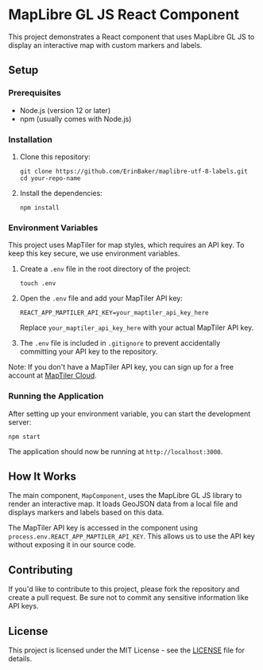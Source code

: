 # MapLibre GL JS React Component

This project demonstrates a React component that uses MapLibre GL JS to display an interactive map with custom markers and labels.

## Setup

### Prerequisites

- Node.js (version 12 or later)
- npm (usually comes with Node.js)

### Installation

1. Clone this repository:
   ```
   git clone https://github.com/ErinBaker/maplibre-utf-8-labels.git
   cd your-repo-name
   ```

2. Install the dependencies:
   ```
   npm install
   ```

### Environment Variables

This project uses MapTiler for map styles, which requires an API key. To keep this key secure, we use environment variables.

1. Create a `.env` file in the root directory of the project:
   ```
   touch .env
   ```

2. Open the `.env` file and add your MapTiler API key:
   ```
   REACT_APP_MAPTILER_API_KEY=your_maptiler_api_key_here
   ```
   Replace `your_maptiler_api_key_here` with your actual MapTiler API key.

3. The `.env` file is included in `.gitignore` to prevent accidentally committing your API key to the repository.

Note: If you don't have a MapTiler API key, you can sign up for a free account at [MapTiler Cloud](https://cloud.maptiler.com/maps/).

### Running the Application

After setting up your environment variable, you can start the development server:

```
npm start
```

The application should now be running at `http://localhost:3000`.

## How It Works

The main component, `MapComponent`, uses the MapLibre GL JS library to render an interactive map. It loads GeoJSON data from a local file and displays markers and labels based on this data.

The MapTiler API key is accessed in the component using `process.env.REACT_APP_MAPTILER_API_KEY`. This allows us to use the API key without exposing it in our source code.

## Contributing

If you'd like to contribute to this project, please fork the repository and create a pull request. Be sure not to commit any sensitive information like API keys.

## License

This project is licensed under the MIT License - see the [LICENSE](LICENSE) file for details.
